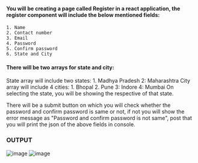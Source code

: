 #### You will be creating a page called Register in a react application, the register component will include the below mentioned fields: ####
	1. Name
	2. Contact number
	3. Email
	4. Password
	5. Confirm password
	6. State and City
#### There will be two arrays for state and city:
State array will include two states: 1. Madhya Pradesh 2: Maharashtra
City array will include 4 cities: 1. Bhopal 2. Pune 3: Indore 4: Mumbai
On selecting the state, you will be showing the respective of that state.

There will be a submit button on which you will check whether the password and confirm password is same or not, if not you will show the error message as "Password and confirm password is not same", post that you will print the json of the above fields in console.


### OUTPUT

![image](https://user-images.githubusercontent.com/101321941/157650525-1a7c563a-dcaf-42d8-a301-9c367920fe3e.png)
![image](https://user-images.githubusercontent.com/101321941/157661377-7cef6dd0-8bdf-42cd-9e3e-9b208e46186f.png)
